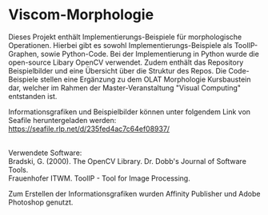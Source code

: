 # Viscom-Morphologie

Dieses Projekt enthält Implementierungs-Beispiele für morphologische Operationen. Hierbei gibt es sowohl Implementierungs-Beispiele als ToolIP-Graphen, sowie Python-Code. Bei der Implementierung in Python wurde die open-source Libary OpenCV verwendet. Zudem enthält das Repository Beispielbilder und eine Übersicht über die Struktur des Repos. 
Die Code-Beispiele stellen eine Ergänzung zu dem OLAT Morphologie Kursbaustein dar, welcher im Rahmen der Master-Veranstaltung "Visual Computing" entstanden ist. 

Informationsgrafiken und Beispielbilder können unter folgendem Link von Seafile heruntergeladen werden: https://seafile.rlp.net/d/235fed4ac7c64ef08937/ 
<br><br>


Verwendete Software:<br>
Bradski, G. (2000). The OpenCV Library. Dr. Dobb's Journal of Software Tools.<br>
Frauenhofer ITWM. ToolIP - Tool for Image Processing.<br>

Zum Erstellen der Informationsgrafiken wurden Affinity Publisher und Adobe Photoshop genutzt. 
